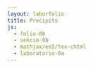 ```yaml
---
layout: laborfolio
title: Precipito
js:
  - folio-0b
  - sekcio-0b 
  - mathjax/es5/tex-chtml
  - laboratorio-0a
---
```



<!--
https://en.wikipedia.org/wiki/Solubility_chart
https://www2.chem.wisc.edu/deptfiles/genchem/netorial/rottosen/tutorial/modules/chemical_reactions/module4_3/4_3_2.htm
https://en.wikipedia.org/wiki/Solubility#Solubility_of_ionic_compounds_in_water
https://de.wikipedia.org/wiki/L%C3%B6slichkeit
https://www.hoffmeister.it/chemie/14-ionen-salze-faellungsreaktionen_und_ionenbindung.pdf
-->

<script>
  // solvebloj, true: bone solvebla, false: malbone solvebla
  function solvebla(katjono,anjono) {
    // 1)
    if (['Li+','Na+','K+','Rb+','NH4+'].indexOf(katjono)>=0) return true;

    // 2)
    if (['Cl-','Br-','I-'].indexOf(anjono)>=0) {
      if (['Ag+','Pb2+','Hg2+','Cu+'].indexOf(katjono)>=0) return false;
      else return true;
    }

    // 3) - parte jam kovrita de (1)
    if ('OH-' == anjono) {
      if (['Li+','Na+','K+','Rb+','NH4+','Sr2+','Ba2+'].indexOf(katjono)>=0) return true
      else return false;
    }

    // 4)
    if ('NO3-' == anjono) return true;

    // 5) fakte jam kovrita de (1)
    if (['PO43-','CO32-'].indexOf(anjono)>=0) {
      if (['Li+','Na+','K+','Rb+','NH4+'].indexOf(katjono)>=0) return true;
      else return false;
    }

    // 6)
    if ('SO42-' == anjono) {
      if (['Ca2+','Sr2+','Ba2+','Pb2+'].indexOf(katjono)>=0) return false;
      else return true;
    }

    throw `Neniu regulo por solveblo de ${katjono} | ${anjono}!`;
  }

  const jonoj = {
    "NaCl": ['Na+','Cl-'],
    "KI": ['K+','I-'],
    "Na₂CO₃": ['Na+','CO32-'],
    "CuSO₄": ['Cu2+','SO42-'],
    "AgNO₃": ['Ag+','NO3-'],
    "Ba(NO₃)₂": ['Ba2+','NO3-'],
    "Pb(NO₃)₂": ['Pb2+','NO3-'],
    "NaOH": ['Na+','OH-']
  }
    
  function s_testo() {
    // solveblo de 'reakciantoj'
    for (const j in jonoj) {
      const j_ = jonoj[j];
      console.log(`${solvebla(...j_)?'solvebla':'nesolvebla'} ${j}`);
    }
    // solveblo de produktoj (rekombinoj)
    const jj = Object.keys(jonoj);
    for (let n1 = 0; n1<jj.length-1; n1++) {
      for (let n2 = n1+1; n2<jj.length; n2++) {
        const j1 = jj[n1], jj1 = jonoj[j1];
        const j2 = jj[n2], jj2 = jonoj[j2];
  
        console.log(`${solvebla(jj1[0],jj2[1])?'solvebla':'nesolvebla'} ${jj1[0]} ${jj2[1]}`);
        console.log(`${solvebla(jj2[0],jj1[1])?'solvebla':'nesolvebla'} ${jj2[0]} ${jj1[1]}`);
      }
    } 
  }

  const substancoj = [
    "NaCl",
    "KI",
    "Na₂CO₃",
    "CuSO₄",
    "AgNO₃",
    "Ba(NO₃)₂",
    "Pb(NO₃)₂",
    "NaOH"
  ];

  /**
  * Kreu botelon en difinita situacio
  * @param {number} nro numero de la substanco
  * @param {boolean} maldekstre true:maldekstre, false:dekstre
  * @param {number} stato 0: staranta malsupre, 1: levita supren, 2: elverŝo
  */
  function stara_botelo(nro, maldekstre, enhavo) {
    const subst = substancoj[nro];

    // kreu la botelon
    const botl = Lab.gutbotelo(nro,subst+"\n(aq)",enhavo);
    botl.stato = 0; // 0: stare surtable
    botl.maldekstre = maldekstre;

    // starigu la botelon
    const x_ŝovo = maldekstre? 10 : 130;
    const x = x_ŝovo + nro*45 + Math.random()*3;
    const y = 497 + Math.random()*5;
    lab.metu(botl,{
      id: nro,
      x:x, y:y
    });

    return botl;
  }

  function levita_botelo(nro) {
    const botl = lab.iloj[nro];

    // rekreu klinitan botelon
    const subst = substancoj[nro];
    ra = botl.maldekstre? 70:-70; // klinangulo
    const nova = Lab.gutbotelo(nro,subst+"\n(aq)",botl.pleno,ra);

    nova.stato = 1; // levita
    nova.maldekstre = botl.maldekstre;

    lab.movu(botl,botl.maldekstre?"LM":"LD",nova)
  }

  function verŝa_botelo(nro) {
    const botl = lab.iloj[nro];

    // rekreu klinitan botelon
    const subst = substancoj[nro];
    ra = botl.maldekstre? 170:-170; // klinangulo
    const nova = Lab.gutbotelo(nro,subst+"\n(aq)",botl.pleno,ra);

    nova.stato = 2; // verŝa
    nova.maldekstre = botl.maldekstre;
    lab.movu(botl,botl.maldekstre?"VM":"VD",nova)
  }


  function botel_tuŝo(b) {
    const nro = b.id;
    const subst = substancoj[nro];
    console.log(subst);
    // metu en novan staton
    const nova_stato = (1+b.stato)%3;
    // ni devas rekrei la botelon kun ĝusta klino!
    if (nova_stato == 0) {
      const b_nova = botelo(nro, maldekstre, 
        maldekstre? 50+Math.random()*40 : 15+Math.random()*30);

    } else if (nova_stato == 1) {
      levita_botelo(b.id);
    } else if (nova_stato==2) {
      verŝa_botelo(b.id);
    };
  };


  let lab;

  lanĉe(()=>{
    s_testo();

    lab = new Laboratorio(ĝi("#eksperimento"),"fono",500,510);
    // preparu erojn por precipito
    lab.ero_smb("ero_1",3);
    lab.ero_smb("ero_2",50);

    // glaso kun likvo/precipito
    const precipito = Lab.precipito("p_1","precipito",
      {id: "ero_1", n: 51, a: 150, af: 10, s:250, d: 10, r: 3},
      {id: "ero_2", n: 11, a: 80, af: 100, s:300, d: 50},
      100, 250);

    const glaso = Lab.glaso("glaso",precipito);
    lab.metu(glaso,{id: "tablo", x:200, y:500});

    // kreu botelojn kun substancoj laŭ numero
    for (nro = 0; nro<substancoj.length; nro++) {
      // kreu botelon
      const maldekstre = nro<4;
      const botl = stara_botelo(nro, maldekstre, 
        maldekstre? 50+Math.random()*40 : 15+Math.random()*30);

      lab.klak_reago(botl,botel_tuŝo);
    }

    // aldonu lokojn levitajn kaj verŝajn
    // (la koordinatoj estas malsamaj pro
    // iom neregula rotaciado de gutboteloj
    // konservante konvenan kvanton da enhavo)
    lab.nova_loko({id: "LM", x: 150, y: 150});
    lab.nova_loko({id: "LD", x: 350, y: 150});
    lab.nova_loko({id: "VM", x: 210, y: 150});
    lab.nova_loko({id: "VD", x: 260, y: 100});

    // faligu erojn
    /*
    for (const a of ĝi("#eksperimento").querySelectorAll("animateMotion")) {
      a.beginElement();
    }
    */
  })
</script>

<svg id="eksperimento"
    version="1.1" 
    xmlns="http://www.w3.org/2000/svg" 
    xmlns:xlink="http://www.w3.org/1999/xlink" width="100%" viewBox="-10 -10 520 520">
 <style type="text/css">
    <![CDATA[
      #fono {
        fill: #DDF8FF;
      }

      .likvo {
        fill: #88aaff;
        fill-opacity: 0.3;
        /*
        stroke: gray;
        stroke-width: 0.1;
        */
      }

      #ero_1 {
        fill: url(#r_gradiento_blanka);        
      }

      #ero_2 {
        fill: url(#r_gradiento_blanka);
      }

      .vitro {
        /*fill: none;*/
        stroke: black;
        stroke-width: 1.0;
        fill: url(#vitro);
      }

      .ombro {
        fill: url(#r_gradiento_ombro);
      }

      .ujo text {
        font-size: 9px;
      }

      .ujo tspan:first-child {
        font-stretch: extra-condensed;
        font-weight: bold;
      }


    ]]>
  </style>
  <defs>
    <pattern id="strie" viewBox="0,0,4,1" height="20%" width="20%">
      <rect width="2" height="1"/>
    </pattern>
    <radialGradient id="r_gradiento_blanka">
      <stop offset="0%" stop-color="white" stop-opacity="0.6"/>
      <stop offset="100%" stop-color="white" stop-opacity="0"/>
    </radialGradient>    
    <radialGradient id="r_gradiento_ombro" fx="60%" fy="10%">
      <stop offset="0%" stop-color="black" stop-opacity="0.1"/>
      <stop offset="60%" stop-color="black" stop-opacity="0.15"/>
      <stop offset="100%" stop-color="black" stop-opacity="0"/>
    </radialGradient>
    <linearGradient id="vitro">
      <stop offset="0%" stop-color="#00A" stop-opacity="0.5"/>
      <stop offset="7%" stop-color="#09F" stop-opacity="0.2"/>
      <stop offset="8%" stop-color="white" stop-opacity="0.6"/>
      <stop offset="48%" stop-color="white" stop-opacity="0"/>
      <stop offset="90%" stop-color="#AEF" stop-opacity="0"/>
      <stop offset="98%" stop-color="black" stop-opacity="0.7"/>
    </linearGradient>     
  </defs>
</svg>